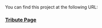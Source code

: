You can find this project at the following URL:

### [Tribute Page]( https://thatoramphore.github.io/Tribute-Page/.)